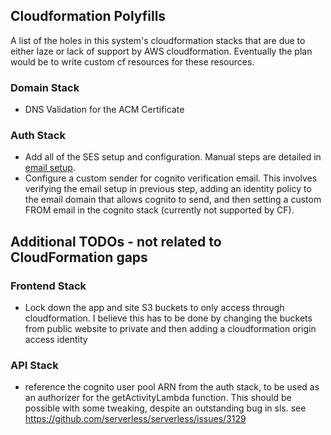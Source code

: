 ## Cloudformation Polyfills

A list of the holes in this system's cloudformation stacks that are due to either laze
or lack of support by AWS cloudformation.  Eventually the plan would be to write custom 
cf resources for these resources.

### Domain Stack
- DNS Validation for the ACM Certificate

### Auth Stack
- Add all of the SES setup and configuration.  Manual steps are detailed in [email setup](email_setup.md).
- Configure a custom sender for cognito verification email.  This involves verifying the email setup in 
previous step, adding an identity policy to the email domain that allows cognito to send, and then setting 
 a custom FROM email in the cognito stack (currently not supported by CF).
 

## Additional TODOs - not related to CloudFormation  gaps



### Frontend Stack
- Lock down the app and site S3 buckets to only access through cloudformation.  I believe
this has to be done by changing the buckets from public website to private and then adding a
cloudformation origin access identity


### API Stack
- reference the cognito user pool ARN from the auth stack, to be used as an authorizer for the getActivityLambda 
function.  This should be possible with some tweaking, despite an outstanding bug in sls. see https://github.com/serverless/serverless/issues/3129